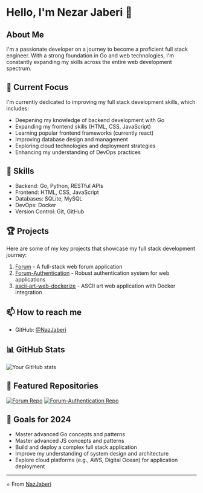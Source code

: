 # Hello, I'm Nezar Jaberi 👋

## About Me
I'm a passionate developer on a journey to become a proficient full stack engineer. With a strong foundation in Go and web technologies, I'm constantly expanding my skills across the entire web development spectrum.

## 🔭 Current Focus
I'm currently dedicated to improving my full stack development skills, which includes:
- Deepening my knowledge of backend development with Go
- Expanding my frontend skills (HTML, CSS, JavaScript)
- Learning popular frontend frameworks (currently react)
- Improving database design and management
- Exploring cloud technologies and deployment strategies
- Enhancing my understanding of DevOps practices

## 🚀 Skills
- Backend: Go, Python, RESTful APIs
- Frontend: HTML, CSS, JavaScript
- Databases: SQLite, MySQL
- DevOps: Docker
- Version Control: Git, GitHub

## 🏆 Projects
Here are some of my key projects that showcase my full stack development journey:

1. [Forum](https://github.com/NazJaberi/Forum) - A full-stack web forum application
2. [Forum-Authentication](https://github.com/NazJaberi/Forum-Authentication) - Robust authentication system for web applications
3. [ascii-art-web-dockerize](https://github.com/NazJaberi/ascii-art-web-dockerize) - ASCII art web application with Docker integration

## 📫 How to reach me
- GitHub: [@NazJaberi](https://github.com/NazJaberi)

## 📊 GitHub Stats
![Your GitHub stats](https://github-readme-stats.vercel.app/api?username=NazJaberi&show_icons=true&theme=radical)

## 🌟 Featured Repositories
[![Forum Repo](https://github-readme-stats.vercel.app/api/pin/?username=NazJaberi&repo=Forum)](https://github.com/NazJaberi/Forum)
[![Forum-Authentication Repo](https://github-readme-stats.vercel.app/api/pin/?username=NazJaberi&repo=Forum-Authentication)](https://github.com/NazJaberi/Forum-Authentication)

## 🎯 Goals for 2024
- Master advanced Go concepts and patterns
- Master advanced JS concepts and patterns
- Build and deploy a complex full stack application
- Improve my understanding of system design and architecture
- Explore cloud platforms (e.g., AWS, Digital Ocean) for application deployment

---

⭐️ From [NazJaberi](https://github.com/NazJaberi)
